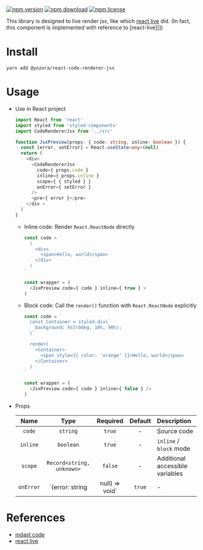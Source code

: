 [![npm version](https://img.shields.io/npm/v/@yozora/react-code-renderer-jsx.svg)](https://www.npmjs.com/package/@yozora/react-code-renderer-jsx)
[![npm download](https://img.shields.io/npm/dm/@yozora/react-code-renderer-jsx.svg)](https://www.npmjs.com/package/@yozora/react-code-renderer-jsx)
[![npm license](https://img.shields.io/npm/l/@yozora/react-code-renderer-jsx.svg)](https://www.npmjs.com/package/@yozora/react-code-renderer-jsx)


This library is designed to live render jsx, like which [react live][] did. (In fact,
this component is implemented with reference to [react-live][])


# Install

  ```shell
  yarn add @yozora/react-code-renderer-jsx
  ```

# Usage
  * Use in React project

    ```typescript
    import React from 'react'
    import styled from 'styled-components'
    import CodeRendererJsx from '../src'

    function JsxPreview(props: { code: string, inline: boolean }) {
      const [error, setError] = React.useState<any>(null)
      return (
        <div>
          <CodeRendererJsx
            code={ props.code }
            inline={ props.inline }
            scope={ { styled } }
            onError={ setError }
          />
          <pre>{ error }</pre>
        </div >
      )
    }
    ```

    - Inline code: Render `React.ReactNode` directly

      ```typescript
      const code = `
        (
          <div>
            <span>Hello, world</span>
          </div>
        )
      `

      const wrapper = (
        <JsxPreview code={ code } inline={ true } >
      )
      ```

    - Block code: Call the `render()` function with `React.ReactNode` explicitly

      ```typescript
      const code = `
        const Container = styled.div\`
          background: hsl(0deg, 10%, 90%);
        \`

        render(
          <Container>
            <span style={{ color: 'orange' }}>Hello, world</span>
          </Container>
        )
      `

      const wrapper = (
        <JsxPreview code={ code } inline={ false } />
      )
      ```

  * Props

     Name       | Type                              | Required  | Default | Description
    :----------:|:---------------------------------:|:---------:|:-------:|:-------------
     `code`     | `string`                          | `true`    | -       | Source code
     `inline`   | `boolean`                         | `true`    | -       | `inline` / `block` mode
     `scope`    | `Record<string, unknown>`         | `false`   | -       | Additional accessible variables
     `onError`  | `(error: string | null) => void`  | `true`    | -       | Error callback


# References

  - [mdast code][]
  - [react live][]

[mdast code]: https://github.com/syntax-tree/mdast#code
[react live]: https://github.com/FormidableLabs/react-live
